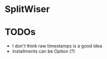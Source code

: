 # SplitWiser

# TODOs

* I don't think raw timestamps is a good idea
* Installments can be Option (?)

